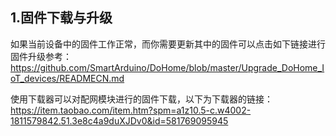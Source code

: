 ## 1.固件下载与升级
如果当前设备中的固件工作正常，而你需要更新其中的固件可以点击如下链接进行固件升级参考：https://github.com/SmartArduino/DoHome/blob/master/Upgrade_DoHome_IoT_devices/READMECN.md

使用下载器可以对配网模块进行的固件下载，以下为下载器的链接：
https://item.taobao.com/item.htm?spm=a1z10.5-c.w4002-1811579842.51.3e8c4a9duXJDv0&id=581769095945
